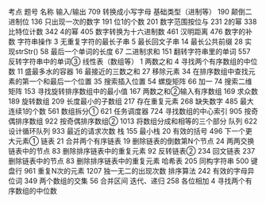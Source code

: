 考点	题号	名称
输入/输出	709	转换成小写字母
基础类型（进制等）
	190	颠倒二进制位
	136	只出现一次的数字
	191	位1的个数
	201	数字范围按位与
	231	2的幂
	338	比特位计数
	342	4的幂
	405	数字转换为十六进制数
	461	汉明距离
	476	数字的补数
字符串操作
	3	无重复字符的最长子串
	5	最长回文子串
	14	最长公共前缀
	28	实现strStr()
	58	最后一个单词的长度
	67	二进制求和
	151	翻转字符串里的单词
	557	反转字符串中的单词③
线性表（数组等）
	1	两数之和
	4	寻找两个有序数组的中位数
	11	盛最多水的容器
	16	最接近的三数之和
	27	移除元素
	34	在排序数组中查找元素的第一个和最后一个位置
	35	搜索插入位置
	54	螺旋矩阵
	66	加一
	74	搜索二维矩阵
	153	寻找旋转排序数组中的最小值
	167	两数之和②输入有序数组
	169	求众数
	189	旋转数组
	209	长度最小的子数组
	217	存在重复元素
	268	缺失数字
	485	最大连续1的个数
	561	数组拆分①
	621	任务调度器
	724	寻找数组的中心索引
	905	按奇偶排序数组
	922	按奇偶排序数组②
	1013	将数组分成和相等的三个部分
队列
	622	设计循环队列
	933	最近的请求次数
栈
	155	最小栈
	20	有效的括号
	496	下一个更大元素①
链表
	21	合并两个有序链表
	19	删除链表的倒数第N个节点
	24	两两交换链表中的节点
	83	删除排序链表中的重复元素
	92	反转链表②
	234	回文链表
	237	删除链表中的节点
	83	删除排序链表中的重复元素
哈希表
	205	同构字符串
	500	键盘行
	961	重复N次的元素
	1207	独一无二的出现次数
排序算法
	242	有效的字母异位词
	349	两个数组的交集
	56	合并区间
迭代、递归
	258	各位相加
	4	寻找两个有序数组的中位数
